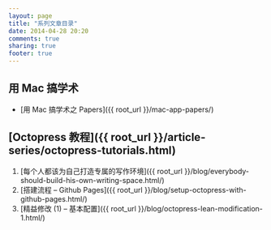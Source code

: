 ```yaml
---
layout: page
title: "系列文章目录"
date: 2014-04-28 20:20
comments: true
sharing: true
footer: true
---
```


## 用 Mac 搞学术

- [用 Mac 搞学术之 Papers]({{ root_url }}/mac-app-papers/)

## [Octopress 教程]({{ root_url }}/article-series/octopress-tutorials.html)

1. [每个人都该为自己打造专属的写作环境]({{ root_url }}/blog/everybody-should-build-his-own-writing-space.html/)
2. [搭建流程 – Github Pages]({{ root_url }}/blog/setup-octopress-with-github-pages.html/)
3. [精益修改 (1) – 基本配置]({{ root_url }}/blog/octopress-lean-modification-1.html/)